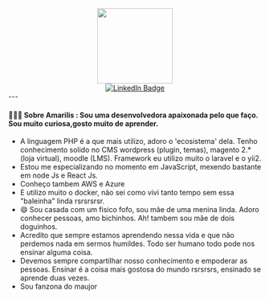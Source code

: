 <div id="header" align="center">
  <img src="https://media.giphy.com/media/NgurY1o4z080Jfoyzw/giphy.gif" width="150"/>
</div>
<div id="badges" align="center">
  <a href="https://www.linkedin.com/in/amarilis-camargo-28aa3522/" target="_blank">
    <img src="https://img.shields.io/badge/LinkedIn-blue?style=for-the-badge&logo=linkedin&logoColor=white" alt="LinkedIn Badge"/>
  </a>
  <!--<a href="your-youtube-URL">
    <img src="https://img.shields.io/badge/YouTube-red?style=for-the-badge&logo=youtube&logoColor=white" alt="Youtube Badge"/>
  </a>-->
  <!--<a href="your-twitter-URL">
    <img src="https://img.shields.io/badge/Twitter-blue?style=for-the-badge&logo=twitter&logoColor=white" alt="Twitter Badge"/>
  </a>-->
</div>
---

#### 🔭:woman_technologist: Sobre Amarilis : Sou uma desenvolvedora apaixonada pelo que faço. Sou muito curiosa,gosto muito de aprender. 
- A linguagem PHP é a que mais utilizo, adoro o 'ecosistema' dela. Tenho conhecimento solido no CMS wordpress (plugin, temas), magento 2.* (loja virtual), moodle (LMS). Framework eu utilizo muito o laravel e o yii2.
- Estou me especializando no momento em JavaScript, mexendo bastante em node Js e React Js.
- Conheço tambem AWS e Azure
- E utilizo muito o docker, não sei como vivi tanto tempo sem essa "baleinha" linda rsrsrsrsr.
- 😄 Sou casada com um fisico fofo, sou mãe de uma menina linda. Adoro conhecer pessoas, amo bichinhos. Ah! tambem sou mãe de dois doguinhos.
- Acredito que sempre estamos aprendendo nessa vida e que não perdemos nada em sermos humildes. Todo ser humano todo pode nos ensinar alguma coisa.
- Devemos sempre compartilhar nosso conhecimento e empoderar as pessoas. Ensinar é a coisa mais gostosa do mundo rsrsrsrs, ensinado se aprende duas vezes.
- Sou fanzona do maujor 

<!--
**amariliscamargo/amariliscamargo** is a ✨ _special_ ✨ repository because its `README.md` (this file) appears on your GitHub profile.

Here are some ideas to get you started:

- 🔭 I’m currently working on ...
- 🌱 I’m currently learning ...
- 👯 I’m looking to collaborate on ...
- 🤔 I’m looking for help with ...
- 💬 Ask me about ...
- 📫 How to reach me: ...
- 😄 Pronouns: ...
- ⚡ Fun fact: ...
-->
